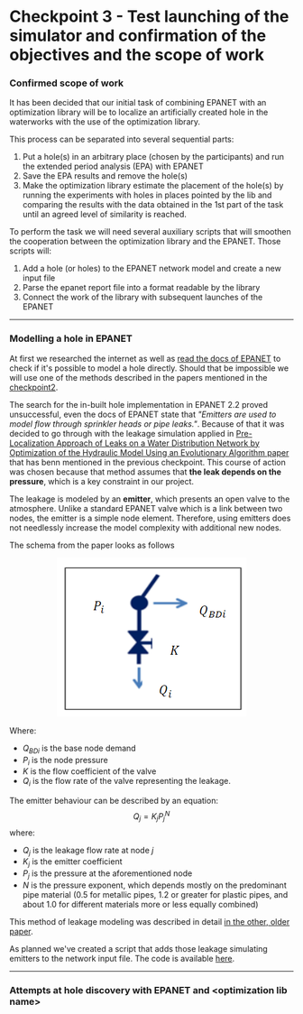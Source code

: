 # Checkpoint 3 - Test launching of the simulator and confirmation of the objectives and the scope of work

### Confirmed scope of work

It has been decided that our initial task of combining EPANET with an optimization library will be to localize an artificially created hole in the waterworks
with the use of the optimization library.

This process can be separated into several sequential parts:
1. Put a hole(s) in an arbitrary place (chosen by the participants) and run the extended period analysis (EPA) with EPANET
2. Save the EPA results and remove the hole(s)
3. Make the optimization library estimate the placement of the hole(s) by running the experiments with holes in places pointed by the lib and comparing the results with the data obtained in the 1st part of the task until an agreed level of similarity is reached.

To perform the task we will need several auxiliary scripts that will smoothen the cooperation between the optimization library and the EPANET. Those scripts will:
1. Add a hole (or holes) to the EPANET network model and create a new input file
2. Parse the epanet report file into a format readable by the library 
3. Connect the work of the library with subsequent launches of the EPANET
____
### Modelling a hole in EPANET

At first we researched the internet as well as [read the docs of EPANET](https://epanet22.readthedocs.io/en/latest/2_quickstart.html) to check if it's possible to model a hole directly. Should that be impossible we will use one of the methods described in the papers mentioned in the [checkpoint2](checkpoint2.md).

The search for the in-built hole implementation in EPANET 2.2 proved unsuccessful, even the docs of EPANET state that *"Emitters are used to model flow through sprinkler heads or pipe leaks."*. Because of that it was decided to go through with the leakage simulation applied in [Pre-Localization Approach of Leaks on a Water Distribution Network by Optimization of the Hydraulic Model Using an Evolutionary Algorithm paper](https://www.researchgate.net/publication/326823790_Pre-Localization_Approach_of_Leaks_on_a_Water_Distribution_Network_by_Optimization_of_the_Hydraulic_Model_Using_an_Evolutionary_Algorithm#pf2) that has benn mentioned in the previous checkpoint.
This course of action was chosen because that method assumes that **the leak depends on the pressure**, which is a key constraint in our project.

The leakage is modeled by an **emitter**, which presents an open valve to the atmosphere. Unlike a standard
EPANET valve which is a link between two nodes, the emitter is a simple node element.
Therefore, using emitters does not needlessly increase the model complexity with additional
new nodes. 

The schema from the paper looks as follows

<p align="center">
    <img alt="valve modeling the leakage"  src="images/valve_modeling_leakage.png"/>
</p>

Where:
* $Q_{BDi}$ is the base node demand
* $P_{i}$ is the node pressure
* $K$ is the flow coefficient of the valve
* $Q_{i}$ is the flow rate of the valve representing the leakage.

The emitter behaviour can be described by an equation:
$$Q_{j} = K_{j}P_{j}^N$$
where:
* $Q_{j}$ is the leakage flow rate at node *j*
* $K_{j}$ is the emitter coefficient
* $P_{j}$ is the pressure at the aforementioned node
* $N$ is the pressure exponent, which depends mostly on the predominant pipe material (0.5 for metallic pipes, 1.2 or greater for plastic
pipes, and about 1.0 for different materials more or less equally combined)

This method of leakage modeling was described in detail [in the other, older paper](https://typeset.io/pdf/including-leakage-in-network-models-an-application-to-464k8qzkp6.pdf).

As planned we've created a script that adds those leakage simulating emitters to the network input file. The code is available [here](scripts/add_leaks.py).





____
### Attempts at hole discovery with EPANET and \<optimization lib name>